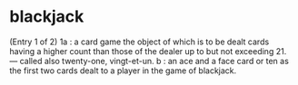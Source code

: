 # blackjack
(Entry 1 of 2) 1a : a card game the object of which is to be dealt cards having a higher count than those of the dealer up to but not exceeding 21. — called also twenty-one, vingt-et-un. b : an ace and a face card or ten as the first two cards dealt to a player in the game of blackjack.
